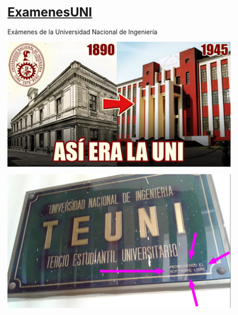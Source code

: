 # [ExamenesUNI](https://www.uni.edu.pe/)

Exámenes de la Universidad Nacional de Ingeniería

[![](.img/1.jpg)](https://youtu.be/q3HMpFCI4cY)

[![](.img/teuni.png)](https://www.facebook.com/TEUNII/)
